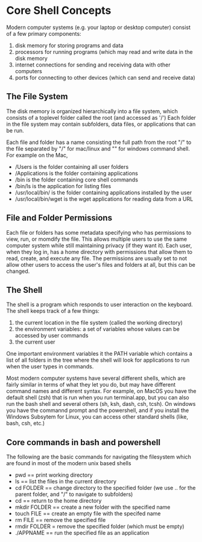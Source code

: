 # Core Shell Concepts

Modern computer systems (e.g. your laptop or desktop computer) consist of a few primary components:
1. disk memory for storing programs and data
2. processors for running programs (which may read and write data in the disk memory
3. internet connections for sending and receiving data with other computers 
4. ports for connecting to other devices (which can send and receive data)

## The File System
The disk memory is organized hierarchically into a file system,
which consists of a toplevel folder called the root (and accessed as '/')
Each folder in the file system may contain subfolders, data files, or applications that can be run.

Each file and folder has a name consisting the full path from the root "/" to the file separated by "/" for mac/linux and "\" for windows command shell.
For example on the Mac, 
* /Users is the folder containing all user folders
* /Applications is the folder containing applications
* /bin is the folder containing core shell commands
* /bin/ls is the application for listing files
* /usr/local/bin/ is the folder containing applications installed by the user
* /usr/local/bin/wget is the wget applications for reading data from a URL

## File and Folder Permissions
Each file or folders has some metadata specifying who has permissions to view, run, or momdify the file.
This allows multiple users to use the same computer system while still maintaining privacy (if they want it).
Each user, when they log in, has a home directory with permissions that allow them to read, create, and execute any file.
The permissions are usually set to not allow other users to access the user's files and folders at all, but this can be changed.

## The Shell 
The shell is a program which responds to user interaction on the keyboard.
The shell keeps track of a few things:
1. the current location in the file system (called the working directory)
2. the environment variables: a set of variables whose values can be accessed by user commands
3. the current user

One important environment variables it the PATH variable which contains a list of all folders in the tree
where the shell will look for applications to run when the user types in commands.

Most modern computer systems have several different shells, which are fairly similar in terms of what they let you do, but may have different command names and different syntax. For example, on MacOS you have the default shell (zsh) that is run when you run terminal.app, but you can also run the bash shell and several others (sh, ksh, dash, csh, tcsh). On windows you have the commannd prompt and the powershell, and if you install the Windows Subsytem for Linux, you can access other standard shells (like, bash, csh, etc.)

## Core commands in bash and powershell
The following are the basic commands for navigating the filesystem which are found in most of the modern unix based shells

* pwd == print working directory
* ls  == list the files in the current directory
* cd FOLDER == change directory to the specified folder (we use .. for the parent folder, and "/" to navigate to subfolders)
* cd == return to the home directory
* mkdir FOLDER == create a new folder with the specified name
* touch FILE == create an empty file with the specifed name
* rm FILE == remove the specified file
* rmdir FOLDER = remove the specified folder (which must be empty)
* ./APPNAME == run the specified file as an application




